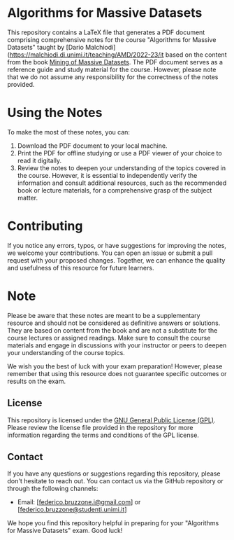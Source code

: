 # Algorithms for Massive Datasets

This repository contains a LaTeX file that generates a PDF document comprising comprehensive notes for the course "Algorithms for Massive Datasets" taught by [Dario Malchiodi](https://malchiodi.di.unimi.it/teaching/AMD/2022-23/it based on the content from the book [Mining of Massive Datasets](https://www.amazon.it/Mining-Massive-Datasets-Jure-Leskovec/dp/1108476341/ref=sr_1_1?__mk_it_IT=%C3%85M%C3%85%C5%BD%C3%95%C3%91&crid=3AYGHXIEN3DLF&keywords=Mining+of+Massive+Datasets&qid=1687992601&sprefix=mining+of+massive+datasets%2Caps%2C168&sr=8-1). The PDF document serves as a reference guide and study material for the course. However, please note that we do not assume any responsibility for the correctness of the notes provided.

# Using the Notes
To make the most of these notes, you can:

1. Download the PDF document to your local machine.
2. Print the PDF for offline studying or use a PDF viewer of your choice to read it digitally.
3. Review the notes to deepen your understanding of the topics covered in the course. However, it is essential to independently verify the information and consult additional resources, such as the recommended book or lecture materials, for a comprehensive grasp of the subject matter.

# Contributing
If you notice any errors, typos, or have suggestions for improving the notes, we welcome your contributions. You can open an issue or submit a pull request with your proposed changes. Together, we can enhance the quality and usefulness of this resource for future learners.

# Note
Please be aware that these notes are meant to be a supplementary resource and should not be considered as definitive answers or solutions. They are based on content from the book and are not a substitute for the course lectures or assigned readings. Make sure to consult the course materials and engage in discussions with your instructor or peers to deepen your understanding of the course topics.

We wish you the best of luck with your exam preparation! However, please remember that using this resource does not guarantee specific outcomes or results on the exam.

## License

This repository is licensed under the [GNU General Public License (GPL)](https://www.gnu.org/licenses/gpl-3.0.html). Please review the license file provided in the repository for more information regarding the terms and conditions of the GPL license.

## Contact

If you have any questions or suggestions regarding this repository, please don't hesitate to reach out. You can contact us via the GitHub repository or through the following channels:
- Email: [federico.bruzzone.i@gmail.com] or [federico.bruzzone@studenti.unimi.it]

We hope you find this repository helpful in preparing for your "Algorithms for Massive Datasets" exam. Good luck!
